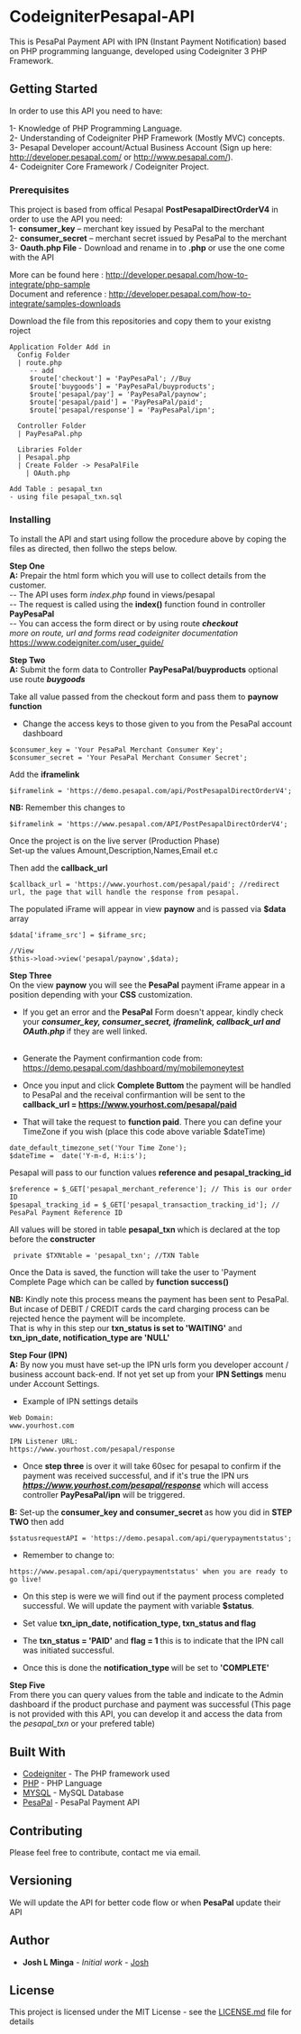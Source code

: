# CodeigniterPesapal-API

This is PesaPal Payment API with IPN (Instant Payment Notification) based on PHP programming languange, developed using Codeigniter 3 PHP Framework.  

## Getting Started
In order to use this API you need to have:

1- Knowledge of PHP Programming Language. <br />
2- Understanding of Codeigniter PHP Framework (Mostly MVC) concepts. <br />
3- Pesapal Developer account/Actual Business Account (Sign up here:  http://developer.pesapal.com/ or http://www.pesapal.com/). <br />
4- Codeigniter Core Framework / Codeigniter Project. <br />

### Prerequisites

This project is based from offical Pesapal <b>PostPesapalDirectOrderV4</b> in order to use the API you need: <br>
1- <b>consumer_key</b> – merchant key issued by PesaPal to the merchant <br />
2- <b>consumer_secret</b> – merchant secret issued by PesaPal to the merchant <br />
3- <b>Oauth.php File </b> - Download and rename in to <b>.php</b> or use the one come with the API

More can be found here : http://developer.pesapal.com/how-to-integrate/php-sample <br />
Document and reference : http://developer.pesapal.com/how-to-integrate/samples-downloads <br />

Download the file from this repositories and copy them to your existng roject

```
Application Folder Add in
  Config Folder
  | route.php 
     -- add
     $route['checkout'] = 'PayPesaPal'; //Buy
     $route['buygoods'] = 'PayPesaPal/buyproducts';
     $route['pesapal/pay'] = 'PayPesaPal/paynow';
     $route['pesapal/paid'] = 'PayPesaPal/paid';
     $route['pesapal/response'] = 'PayPesaPal/ipn';

  Controller Folder
  | PayPesaPal.php

  Libraries Folder
  | Pesapal.php
  | Create Folder -> PesaPalFile
    | OAuth.php

Add Table : pesapal_txn 
- using file pesapal_txn.sql

```

### Installing

To install the API and start using follow the procedure above by coping the files as directed, then follwo the steps below. <br />

<b>Step One</b><br />
<b>A:</b> Prepair the html form which you will use to collect details from the customer. <br />
-- The API uses form <i>index.php</i> found in views/pesapal <br /> 
-- The request is called using the <b>index()</b> function found in controller <b>PayPesaPal</b> <br />
-- You can access the form direct or by using route <b><i>checkout</i></b> <br />
<i> more on route, url and forms read codeigniter documentation </i> https://www.codeigniter.com/user_guide/  <br />

<b>Step Two</b><br />
<b>A:</b> Submit the form data to Controller <b>PayPesaPal/buyproducts</b> optional use route <b><i>buygoods</i></b> <br />
 
Take all value passed from the checkout form and pass them to <b>paynow function</b> <br />
- Change the access keys to those given to you from the PesaPal account dashboard<br />
```
$consumer_key = 'Your PesaPal Merchant Consumer Key'; 
$consumer_secret = 'Your PesaPal Merchant Consumer Secret';
```
Add the <b>iframelink</b>
```
$iframelink = 'https://demo.pesapal.com/api/PostPesapalDirectOrderV4';
```
<b>NB:</b> Remember this changes to 
```
$iframelink = 'https://www.pesapal.com/API/PostPesapalDirectOrderV4';
```
Once the project is on the live server (Production Phase) <br />
Set-up the values Amount,Description,Names,Email et.c <br />

Then add the <b>callback_url</b> 
```
$callback_url = 'https://www.yourhost.com/pesapal/paid'; //redirect url, the page that will handle the response from pesapal.
```

The populated iFrame will appear in view <b>paynow</b> and is passed via <b>$data</b> array
```
$data['iframe_src'] = $iframe_src;

//View
$this->load->view('pesapal/paynow',$data);
```

<b>Step Three</b><br />
On the view <b>paynow</b> you will see the <b>PesaPal</b> payment iFrame appear in a position depending with your <b>CSS</b> customization. <br />
- If you get an error and the <b>PesaPal</b> Form doesn't appear, kindly check your <b><i>consumer_key, consumer_secret, iframelink, callback_url and OAuth.php </i></b> if they are well linked. <br /> <br />

- Generate the Payment confirmantion code from: https://demo.pesapal.com/dashboard/my/mobilemoneytest <br />
- Once you input and click <b>Complete Buttom</b> the payment will be handled to PesaPal and the receival confirmantion will be sent to the <b>callback_url = https://www.yourhost.com/pesapal/paid</b> <br />
- That will take the request to <b>function paid</b>. There you can define your TimeZone if you wish (place this code above variable $dateTime) <br />
```
date_default_timezone_set('Your Time Zone');
$dateTime =  date('Y-m-d, H:i:s');
```
Pesapal will pass to our function values <b> reference and pesapal_tracking_id </b> <br />
```
$reference = $_GET['pesapal_merchant_reference']; // This is our order ID
$pesapal_tracking_id = $_GET['pesapal_transaction_tracking_id']; // PesaPal Payment Reference ID
```

All values will be stored in table <b> pesapal_txn </b> which is declared at the top before the <b>constructer</b>
```
 private $TXNtable = 'pesapal_txn'; //TXN Table
```

Once the Data is saved, the function will take the user to 'Payment Complete Page which can be called by <b>function success() </b> <br />

<b>NB:</b> Kindly note this process means the payment has been sent to PesaPal. But incase of DEBIT / CREDIT cards the card charging process can be rejected hence the payment will be incomplete. <br />
That is why in this step our <b>txn_status is set to 'WAITING'</b> and <b>txn_ipn_date, notification_type are 'NULL'</b> <br />

<b>Step Four (IPN)</b><br />
<b>A:</b> By now you must have set-up the IPN urls form you developer account / business account back-end. If not yet set up from your <b> IPN Settings</b> menu under Account Settings. <br />

- Example of IPN settings details
```
Web Domain:
www.yourhost.com

IPN Listener URL:
https://www.yourhost.com/pesapal/response
```
- Once <b>step three</b> is over it will take 60sec for pesapal to confirm if the payment was received successful, and if it's true the IPN urs <b><i>https://www.yourhost.com/pesapal/response</i></b> which will access controller <b>PayPesaPal/ipn</b> will be triggered.

<b>B:</b> Set-up the <b>consumer_key and consumer_secret </b> as how you did in <b>STEP TWO</b> then add
```
$statusrequestAPI = 'https://demo.pesapal.com/api/querypaymentstatus';
```
- Remember to change to:
```
https://www.pesapal.com/api/querypaymentstatus' when you are ready to go live!
```

- On this step is were we will find out if the payment process completed successful. We will update the payment with variable <b>$status</b>. <br />

- Set value <b>txn_ipn_date, notification_type, txn_status and flag </b> <br />
- The <b>txn_status = 'PAID'</b> and <b> flag = 1 </b> this is to indicate that the IPN call was initiated successful. <br />
- Once this is done the <b> notification_type </b> will be set to <b>'COMPLETE'</b>

<b>Step Five</b><br />
From there you can query values from the table and indicate to the Admin dashboard if the product purchase and payment was successful (This page is not provided with this API, you can develop it and access the data from the <i>pesapal_txn</i> or your prefered table)


## Built With

* [Codeigniter](https://codeigniter.com/) - The PHP framework used
* [PHP](http://php.net/) - PHP Language
* [MYSQL](https://www.mysql.com/) - MySQL Database
* [PesaPal](https://pesapal.com/) - PesaPal Payment API

## Contributing

Please feel free to contribute, contact me via email.

## Versioning

We will update the API for better code flow or when <b>PesaPal</b> update their API 

## Author

* **Josh L Minga** - *Initial work* - [Josh](https://github.com/joshlminga)


## License

This project is licensed under the MIT License - see the [LICENSE.md](LICENSE.md) file for details

